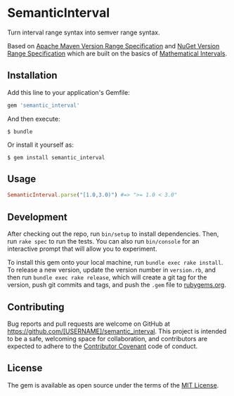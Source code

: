 # SemanticInterval

Turn interval range syntax into semver range syntax.

Based on [Apache Maven Version Range Specification](http://maven.apache.org/enforcer/enforcer-rules/versionRanges.html) and [NuGet Version Range Specification](https://docs.nuget.org/create/versioning) which are built on the basics of [Mathematical Intervals](https://en.wikipedia.org/wiki/Interval_(mathematics)).

## Installation

Add this line to your application's Gemfile:

```ruby
gem 'semantic_interval'
```

And then execute:

    $ bundle

Or install it yourself as:

    $ gem install semantic_interval

## Usage

```ruby
SemanticInterval.parse("[1.0,3.0)") #=> ">= 1.0 < 3.0"
```

## Development

After checking out the repo, run `bin/setup` to install dependencies. Then, run `rake spec` to run the tests. You can also run `bin/console` for an interactive prompt that will allow you to experiment.

To install this gem onto your local machine, run `bundle exec rake install`. To release a new version, update the version number in `version.rb`, and then run `bundle exec rake release`, which will create a git tag for the version, push git commits and tags, and push the `.gem` file to [rubygems.org](https://rubygems.org).

## Contributing

Bug reports and pull requests are welcome on GitHub at https://github.com/[USERNAME]/semantic_interval. This project is intended to be a safe, welcoming space for collaboration, and contributors are expected to adhere to the [Contributor Covenant](contributor-covenant.org) code of conduct.

## License

The gem is available as open source under the terms of the [MIT License](http://opensource.org/licenses/MIT).
